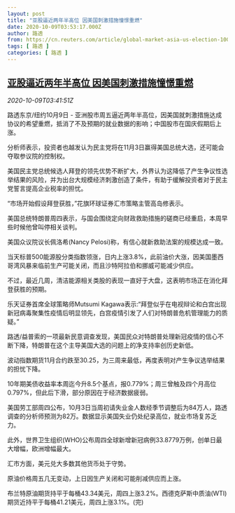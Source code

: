 ```yaml
---
layout: post
title: "亚股逼近两年半高位 因美国刺激措施憧憬重燃"
date: 2020-10-09T03:53:17.000Z
author: 路透
from: https://cn.reuters.com/article/global-market-asia-us-election-1009-idCNKBS26U0AG
tags: [ 路透 ]
categories: [ 路透 ]
---
```

<!--1602215597000-->
[亚股逼近两年半高位 因美国刺激措施憧憬重燃](https://cn.reuters.com/article/global-market-asia-us-election-1009-idCNKBS26U0AG)
------

<div>
<div><i>2020-10-09T03:41:51Z</i></div><p>路透东京/纽约10月9日 - 亚洲股市周五逼近两年半高位，因美国就刺激措施达成协议的希望重燃，抵消了不及预期的就业数据的影响；中国股市在国庆假期后上涨。</p><p>分析师表示，投资者也越发认为民主党将在11月3日赢得美国总统大选，还可能会夺取参议院的控制权。</p><p>美国民主党总统候选人拜登的领先优势不断扩大，外界认为这降低了产生争议性选举结果的风险，并为出台大规模经济刺激创造了条件，有助于缓解投资者对于民主党誓言提高企业税率的担忧。</p><p>“市场开始假设拜登获胜，”花旗环球证券汇市策略主管高岛修表示。</p><p>美国总统特朗普周四表示，与国会围绕定向财政救助措施的磋商已经重启，本周早些时候他曾叫停相关谈判。</p><p>美国众议院议长佩洛希(Nancy Pelosi)称，有信心就新救助法案的规模达成一致。</p><p>当天标普500能源股分类指数领涨，日内上涨3.8%，此前油价大涨，因美国墨西哥湾风暴来临前生产可能关闭，而且沙特阿拉伯和挪威可能减少供应。</p><p>不过，最近几周，清洁能源相关类股的表现一直好于大盘，这表明市场正在消化拜登获胜的预期。</p><p>乐天证券首席全球策略师Mutsumi Kagawa表示:“拜登似乎在电视辩论和白宫出现新冠病毒聚集性疫情后明显领先，白宫疫情引发了人们对特朗普危机管理能力的质疑。”</p><p>路透/益普索的一项最新民意调查发现，美国民众对特朗普处理新冠疫情的信心不断下降，特朗普在这个主导美国大选的问题上的净支持率创历史新低。</p><p>波动指数期货11月合约跌至30.25，为三周来最低，再度表明对产生争议选举结果的担忧下降。</p><p>10年期美债收益率本周迄今升8.5个基点，报0.779%；周三曾触及四个月高位0.797%，但此后下滑，部分原因在于经济数据疲弱。</p><p>美国劳工部周四公布，10月3日当周初请失业金人数经季节调整后为84万人，路透调查的分析师预测为82万。数据显示美国失业仍处纪录高位，就业市场复苏乏力。</p><p>此外，世界卫生组织(WHO)公布周四全球新增新冠病例33.8779万例，创单日最大增幅，欧洲增幅最大。</p><p>汇市方面，美元兑大多数其他货币处于守势。</p><p>原油价格周五几无变动，上日因生产关闭和可能削减供应而上涨。</p><p>布兰特原油期货持平于每桶43.34美元，周四上涨3.2%。西德克萨斯中质油(WTI)期货近持平于每桶41.21美元，周四上涨3.1%。(完)</p>
</div>
